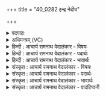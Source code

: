 +++
title = "40_0282 इन्द्र नेदीय"

+++
<details><summary>पदपाठः</summary>

इ꣡न्द्र꣢꣯। ने꣡दी꣢꣯यः। आ। इत्। इ꣣हि। मित꣡मे꣢धाभिः। मि꣣त꣢। मे꣣धाभिः। ऊति꣡भिः꣢। आ। श꣣न्तम। श꣡न्त꣢꣯माभिः। अ꣣भि꣡ष्टि꣢भिः। आ। स्वा꣢पे। सु। आपे। स्वापि꣡भिः꣢। सु꣣। आपि꣡भिः꣢। । २८२।
</details>

<details><summary>अधिमन्त्रम् (VC)</summary>

- इन्द्रः
- मेध्यः काण्वः
- बृहती
- मध्यमः
- ऐन्द्रं काण्डम्
</details>

<details><summary>हिन्दी : आचार्य रामनाथ वेदालंकार - विषयः</summary>

अगले मन्त्र में इन्द्र नाम से परमेश्वर, राजा, विद्वान् आदि का आह्वान किया गया है।
</details>

<details><summary>हिन्दी : आचार्य रामनाथ वेदालंकार - पदार्थः</summary>

पदार्थान्वय -  हे (इन्द्र) परमेश्वर, राजन् वा विद्वन् ! आप (मितमेधाभिः) मेधापूर्ण (ऊतिभिः) रक्षाओं के साथ (नेदीयः इत्) हमारे अधिक समीप (आ इहि) आइए। हे (शन्तम) अतिशय कल्याण करनेवाले ! आप (शन्तमाभिः) अतिशय कल्याण करनेवाली (अभिष्टिभिः) अभीष्ट प्राप्तियों के साथ (आ) आइए। हे (स्वापे) सुबन्धु ! आप (स्वापिभिः) उत्कृष्ट बन्धुभावों के साथ (आ) आइए ॥१०॥ इस मन्त्र में अर्थश्लेषालङ्कार है। दकार, तकार, मकार की आवृत्ति में, ‘भि’ की आवृत्ति में और ‘रभि’, ‘भिरा’ में वृत्त्यनुप्रास है। ‘शन्तम, शन्तमा’ और ‘स्वापे, स्वापि’ में छेकानुप्रास है ॥१०॥
</details>

<details><summary>हिन्दी : आचार्य रामनाथ वेदालंकार - भावार्थः</summary>

भावार्थ -  जैसे परमेश्वर की रक्षाएँ बुद्धिपूर्ण, दान कल्याणकारी और बन्धुभाव शुभ होते हैं, वैसे ही राष्ट्र में राजा और विद्वान् अध्यापक के भी हों ॥१०॥ इस दशति में इन्द्र नाम से परमेश्वर, राजा, आचार्य आदि के गुण-कर्म-स्वभावों का वर्णन करके उनसे अभय आदि की याचना होने से, सूर्य नाम से भी इनकी स्तुति होने से और श्रद्धा आदि का भी महत्त्व वर्णित होने से इस दशति के विषय की पूर्व दशति के विषय के साथ संगति है ॥ तृतीय प्रपाठक में द्वितीय अर्ध की चतुर्थ दशति समाप्त॥ तृतीय अध्याय में पञ्चम खण्ड समाप्त ॥
</details>

<details><summary>संस्कृत : आचार्य रामनाथ वेदालंकार - विषयः</summary>

अथेन्द्रनाम्ना परमेश्वरनृपविद्वदादय आहूयन्ते।
</details>

<details><summary>संस्कृत : आचार्य रामनाथ वेदालंकार - पदार्थः</summary>

पदार्थान्वय -  हे (इन्द्र) परमेश्वर राजन् विद्वन् वा ! त्वम् (मितमेधाभिः२) परिपूर्णप्रज्ञाभिः (ऊतिभिः) रक्षाभिः सह (नेदीयः इत्) अस्माकं निकटतरम् एव। अन्तिक शब्दादीयसुनि ‘अन्तिकबाढयोर्नेदसाधौ’ अ० ५।३।६३ इति अन्तिकस्य नेदादेशः। (आ इहि) आगच्छ। हे (शन्तम) अतिशयेन सुखयितः ! त्वम् (शन्तमाभिः) अतिशयेन सुखयित्रीभिः (अभिष्टिभिः३) प्राप्तिभिः सह। इष्टिः प्राप्तिः, इष गतौ। अभि पूर्वात् ‘एमन्नादिषु छन्दसि पररूपं वाच्यम्’। अ० ६।१।९४ वा० इति पररूपम्। (आ) आ इहि आगच्छ। हे (स्वापे) सुबन्धुभूत ! त्वम् (स्वापिभिः) सुबन्धुत्वैः सह (आ) आ इहि आगच्छ। उपसर्गावृत्तेः क्रियापदावृत्तिः स्वत एव भवतीति वैदिकभाषायाः शैली ॥१०॥ अत्र अर्थश्लेषालङ्कारः। दकारतकारमकारणाम् ‘भि’ इत्यस्य चावृत्तौ, ‘रभि-भिरा’ इत्यत्र च वृत्त्यनुप्रासः। ‘शन्तम, शन्तमा’, ‘स्वापे, स्वापि’ इत्यत्र च छेकानुप्रासः ॥१०॥
</details>

<details><summary>संस्कृत : आचार्य रामनाथ वेदालंकार - भावार्थः</summary>

भावार्थ -  यथा परमेश्वरस्य रक्षा मेधापूर्णा दानानि कल्याणकराणि बन्धुत्वानि च शुभानि भवन्ति, तथैव नृपतेर्विदुषोऽध्यापकस्य चापि भवेयुः ॥१०॥ अत्रेन्द्रनाम्ना परमेश्वरनृपत्याचार्यादीनां गुणकर्मस्वभावमुपवर्ण्य ततोऽभयादियाचनात्, सूर्यनाम्नापि तत्सवनात्, श्रद्धादेरपि महत्त्ववर्णनादेतद्दशत्यर्थस्य पूर्वदशत्यर्थेन सह सङ्गतिरस्तीति वेद्यम् ॥ इति तृतीयप्रपाठके द्वितीयार्धे चतुर्थी दशतिः॥ इति तृतीयाध्याये पञ्चमः खण्डः ॥
</details>

<details><summary>संस्कृत : आचार्य रामनाथ वेदालंकार - पादटिप्पनी</summary>

टिप्पनी -   १. ऋ० ८।५३।५, ऋषिः मेध्यः काण्वः। २. मितः प्रक्षिप्तो मेधो यज्ञो यासु ऊतिषु ताः मितमेधाः ताभिः—इति वि०। निर्मितयज्ञाभिः निर्मितयज्ञभागाभिः ऊतिभिः मरुद्भिः सह—इति भ०। परिमितप्रज्ञाभिः ऊतिभिः रक्षाभिः। यद्वा निर्मितयज्ञाभिः मरुद्भिः सह—इति सा०। ३. आभिमुख्येन इज्यन्ते यासु देवतास्ता अभिष्टयः इष्टय इत्यर्थः—इति वि०। त्वम् अभिगच्छन्तीभिः ऊतिभिः सह—इति भ०। प्राप्तिभिः अभिमताभिर्वा—इति सा०।
</details>